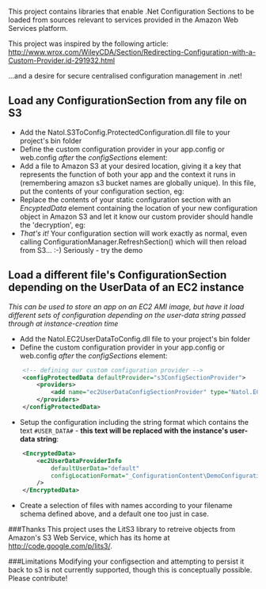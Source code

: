 This project contains libraries that enable .Net Configuration Sections to be loaded from sources relevant to services provided in the Amazon Web Services platform.

This project was inspired by the following article:
http://www.wrox.com/WileyCDA/Section/Redirecting-Configuration-with-a-Custom-Provider.id-291932.html

...and a desire for secure centralised configuration management in .net!


## Load any ConfigurationSection from any file on **S3**
- Add the Natol.S3ToConfig.ProtectedConfiguration.dll file to your project's bin folder
- Define the custom configuration provider in your app.config or web.config *after* the _configSections_ element:
    <configProtectedData defaultProvider="s3ConfigSectionProvider"><providers><add name="s3ConfigSectionProvider" type="Natol.S3ToConfig.ProtectedConfiguration.ProtectedConfigurationProvider, Natol.S3ToConfig.ProtectedConfiguration"   /></providers> </configProtectedData>
- Add a file to Amazon S3 at your desired location, giving it a key that represents the function of both your app and the context it runs in (remembering amazon s3 bucket names are globally unique). In this file, put the contents of your configuration section, eg:
    <sampleConfig><settings sampleConfigSetting="This Setting came from s3"></settings></sampleConfig>
- Replace the contents of your static configuration section with an _EncyptedData_ element containing the location of your new configuration object in Amazon S3 and let it know our custom provider should handle the 'decryption', eg:
    <sampleConfig configProtectionProvider="s3ConfigSectionProvider"> <EncryptedData> <s3ProviderInfo  s3AccessKey="REPLACE_WITH_YOUR_VALUE"  s3SecretKey="REPLACE_WITH_YOUR_VALUE"  s3BucketName="REPLACE_WITH_YOUR_VALUE"  objectKey="test-s3toconfig-sampleconsoleapplication-sampleconfig" /></EncryptedData> </sampleConfig>
- *That's it!* Your configuration section will work exactly as normal, even calling ConfigurationManager.RefreshSection() which will then reload from S3... :-) Seriously - try the demo

## Load a different file's ConfigurationSection depending on the **UserData of an EC2 instance**
*This can be used to store an app on an EC2 AMI image, but have it load different sets of configuration depending on the user-data string passed through at instance-creation time*
- Add the Natol.EC2UserDataToConfig.dll file to your project's bin folder
- Define the custom configuration provider in your app.config or web.config *after* the _configSections_ element:
```xml
    <!-- defining our custom configuration provider -->
    <configProtectedData defaultProvider="s3ConfigSectionProvider">
        <providers>
            <add name="ec2UserDataConfigSectionProvider" type="Natol.EC2UserDataToConfig.EC2UserDataProtectedConfigurationProvider, Natol.EC2UserDataToConfig"/>
        </providers>
    </configProtectedData>
```
- Setup the configuration including the string format which contains the text `#USER_DATA#` - **this text will be replaced with the instance's user-data string**:
```xml
    <EncryptedData>
        <ec2UserDataProviderInfo 
            defaultUserData="default"
            configLocationFormat="_ConfigurationContent\DemoConfiguration_LoadedFromEC2UserData_#USER_DATA#.config"
        />
    </EncryptedData>
```
- Create a selection of files with names according to your filename schema defined above, and a default one too just in case.

###Thanks
This project uses the LitS3 library to retreive objects from Amazon's S3 Web Service, which has its home at http://code.google.com/p/lits3/.


###Limitations
Modifying your configsection and attempting to persist it back to s3 is not currently supported, though this is conceptually possible. Please contribute!
